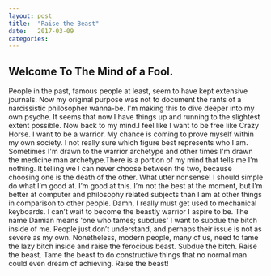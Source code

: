 ```yaml
---
layout: post
title:  "Raise the Beast"
date:   2017-03-09
categories: 
---
```


## Welcome To The Mind of a Fool.

People in the past, famous people at least, seem to have kept extensive journals. Now my original purpose was not to document the rants of a narcissistic philosopher wanna-be. I'm making this to dive deeper into my own psyche. It seems that now I have things up and running to the slightest extent possible. Now back to my mind.I feel like I want to be free like Crazy Horse. I want to be a warrior. My chance is coming to prove myself within my own society. I not really sure which figure best represents who I am. Sometimes I'm drawn to the warrior archetype and other times I'm drawn the medicine man archetype.There is a portion of my mind that tells me I’m nothing. It telling we I can never choose between the two, because choosing one is the death of the other. What utter nonsense! I should simple do what I’m good at. I’m good at this. I’m not the best at the moment, but I’m better at computer and philosophy related subjects than I am at other things in comparison to other people. Damn, I really must get used to mechanical keyboards. I can’t wait to become the beastly warrior I aspire to be. The name Damian means 'one who tames; subdues' I want to subdue the bitch inside of me. People just don’t understand, and perhaps their issue is not as severe as my own. Nonetheless, modern people, many of us, need to tame the lazy bitch inside and raise the ferocious beast. Subdue the bitch. Raise the beast. Tame the beast to do constructive things that no normal man could even dream of achieving. Raise the beast!



